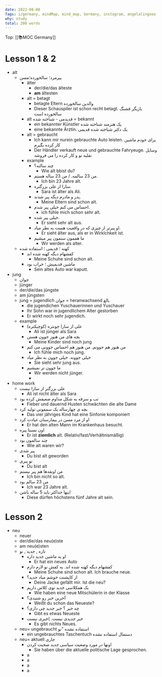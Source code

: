```yaml
---
date: 2022-08-08 
Tags: i/germany, mindMap, mind_map, Germany, instagram, angelalingooo
why: study
total: 200 words
---
```

Top: [[📚MOC Germany]]


# Lesson 1 & 2
* alt
	* پیرمرد؛ سالخورده؛مسن
		* älter
			* der/die/das älteste
			* **am** ältesten
		*  alt = betagt 
			* betagte Eltern والدین سالخورده
			* Dieser Schauspiler ist schon recht betagt. بازیگر قشنگ سالخورده است
		* alt قدیدمی - شناخته شده = bekannt
			* ein bekannter Künstler یک هنرمند شناخته شده
			* eine bekannte Ärztin. یک دکتر شناخته شده قدیمی
		* alt = gebraucht
			* Ich kann mir nurein gebrauchte Auto leisten. برای خودم ماشین کار کرده بگیرم
			* Der Händler verkauft neue und gebrauchte Fahryeuge. وسایل نقلیه نو و کار کرده را می فروشد
		* example
			* چند سالته؟
				* Wie alt bbist du?
			* من 23 سالمه. / من 23 ساله هستم.
				* Ich bin 23 Jahre alt.
			* سارا از علی بزرگتره.
				* Sara ist älter als Ali.
			* پدر و مادرم دیگه پیر شدند.
				* Meine Eltern sind schon alt.
			* احساس می کنم خیلی پیر شدم.
				* ich fühle mich schon sehr alt.
			* خیلی پیر شده.
				* Er sieht sehr alt aus.
			* او پیرتر از چیزی که در واقعیت هست به نظر میاد.
				* Er sieht älter aus, als er in Wirklchkeit ist.
			* ما هممون سنمون پیر میشیم
				* Wir  werden als alter.
	* کهنه ؛ قدیمی ؛ استفاده شده
		* کفشهام دیگه کهنه شده اند
			* Meine Schuhe sind schon alt.
		* ماشین قدیمیش ؛ خراب بود
			* Sein altes Auto war kaputt.
* jung
	* جوان
	* jünger
	* der/die/das jüngste
	* am jüngsten
	* jung = jugendlich جوان = heranwachsend بالغ 
		* die jugendichen Yuschauerinnen und Yuschauer
		* Ihr Sohn war in jugendlichem Alter gestorben
		* Er wirkt noch sehr jugendich.
	* example
		* علی از سارا جونتره (کوچیکتره)
			* Ali ist jünger als Sara
		* بچه های من هنوز جوون هستن
			* Meine Kinder sind noch jung
		* من هنوز هم جوونم. من هنوز هم احساس جوونی می کنم
			* Ich fühle mich noch jung.
		* خیلی جوونه. خیلی جوون به نظر میاد
			* Sie sieht sehr jung aus.
		* ما جوون تر نمیشیم
			* Wir werden nicht jünger.
			* 
* home work
	* علی بزرگتر از سارا نیست
		* Ali ist nicht älter als Sara
	* تب و سرفه به شکل مداوم ضعیفش کرده بود
		* Fieber und dauernd Husten schwächten die alte Dame
	* بچه ی چهارساله یک سمفونی تولید کرد
		* Das vier jähriges Kind hat eine Sinfonie komponiert
	* او از مرد مسن در بیمارستان عیادت کرد
		* Er hat den alten Mann im Krankenhaus besucht.
	* اون نسبتا پیره
		* Er ist **ziemlich** alt.  (Relativ/fast/Verhältnismäßig)
	* چند سالمون بود
		* Wie alt waren wir?
	* پیر شدی
		* Du bist alt geworden
	* تو پیری
		* Du bist alt
	* من اونقدها هم پیر نیستم
		* Ich bin nicht so alt.
	* من 23 سالم بود
		* Ich war 23 Jahre alt.
	* اینها حداکثر باید 5 ساله باشن
		* Diese dürfen höchstens fünf Jahre alt sein.

# Lesson 2
* neu
	* neuer
	* der/die/das neu(e)ste
	* am neu(e)sten
	* تازه , جدید , نو
		* او یه ماشین جدید داره
			* Er hat ein neues Auto
		* کفشهام دیگه کهنه شده اند. یه کفش نو لازم دارم
			* Meine Schuhe sind schon alt. Ich brauche neue.
		* از کاپشنت خوشم میاد جدید؟
			* Deine Jacke gefällt mir. Ist die neu?
		* یک همکلاسی جدید توی کلاس داریم
			* Wie haben eine neue Mitschülerin in der Klasse
		* آخرین خبر رو شنیدی؟
			* Weißt du schon das Neueste?
		* چه خبر ؟ خبر جدید چی داری؟
			* Gibt es etwas Neueste
		* خبر جدیدی نیست. )خبری نیست 
			* Es gibt nichts Neues.
	* neu= ungebraucht استفاده نشده "نو
		* ein ungebrauchtes Taschentuch دستمال استفاده نشده
	* neu= aktuell جاری
		* اونها در مورد وضعیت سیاسی جدید صحبت کردن 
			* Sie haben über die aktuelle politische Lage gesprochen. 
		* a
		* a
		* a
		* a

